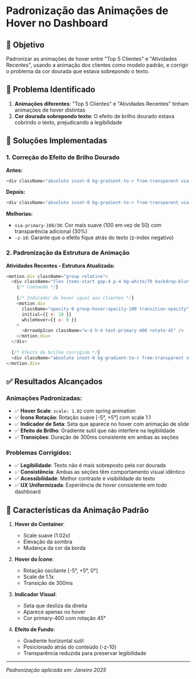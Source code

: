 # Padronização das Animações de Hover no Dashboard

## 🎯 Objetivo
Padronizar as animações de hover entre "Top 5 Clientes" e "Atividades Recentes", usando a animação dos clientes como modelo padrão, e corrigir o problema da cor dourada que estava sobrepondo o texto.

## 🚫 Problema Identificado
1. **Animações diferentes**: "Top 5 Clientes" e "Atividades Recentes" tinham animações de hover distintas
2. **Cor dourada sobrepondo texto**: O efeito de brilho dourado estava cobrindo o texto, prejudicando a legibilidade

## 🔧 Soluções Implementadas

### 1. Correção do Efeito de Brilho Dourado

**Antes:**
```javascript
<div className="absolute inset-0 bg-gradient-to-r from-transparent via-primary-50 to-transparent opacity-0 group-hover:opacity-100 transition-opacity duration-300 rounded-2xl pointer-events-none" />
```

**Depois:**
```javascript
<div className="absolute inset-0 bg-gradient-to-r from-transparent via-primary-100/30 to-transparent opacity-0 group-hover:opacity-100 transition-opacity duration-300 rounded-2xl pointer-events-none -z-10" />
```

**Melhorias:**
- `via-primary-100/30`: Cor mais suave (100 em vez de 50) com transparência adicional (30%)
- `-z-10`: Garante que o efeito fique atrás do texto (z-index negativo)

### 2. Padronização da Estrutura de Animação

**Atividades Recentes - Estrutura Atualizada:**
```javascript
<motion.div className="group relative">
  <div className="flex items-start gap-4 p-4 bg-white/70 backdrop-blur-sm rounded-2xl border border-gray-200/50 hover:border-primary-200 hover:shadow-lg transition-all duration-300 cursor-pointer">
    {/* Conteúdo */}
    
    {/* Indicador de hover igual aos clientes */}
    <motion.div
      className="opacity-0 group-hover:opacity-100 transition-opacity"
      initial={{ x: 10 }}
      whileHover={{ x: 0 }}
    >
      <ArrowUpIcon className="w-4 h-4 text-primary-400 rotate-45" />
    </motion.div>
  </div>
  
  {/* Efeito de brilho corrigido */}
  <div className="absolute inset-0 bg-gradient-to-r from-transparent via-primary-100/30 to-transparent opacity-0 group-hover:opacity-100 transition-opacity duration-300 rounded-2xl pointer-events-none -z-10" />
</motion.div>
```

## ✅ Resultados Alcançados

### Animações Padronizadas:
- ✅ **Hover Scale**: `scale: 1.02` com spring animation
- ✅ **Ícone Rotação**: Rotação suave [-5°, +5°] com scale 1.1
- ✅ **Indicador de Seta**: Seta que aparece no hover com animação de slide
- ✅ **Efeito de Brilho**: Gradiente sutil que não interfere na legibilidade
- ✅ **Transições**: Duração de 300ms consistente em ambas as seções

### Problemas Corrigidos:
- ✅ **Legibilidade**: Texto não é mais sobreposto pela cor dourada
- ✅ **Consistência**: Ambas as seções têm comportamento visual idêntico
- ✅ **Acessibilidade**: Melhor contraste e visibilidade do texto
- ✅ **UX Uniformizada**: Experiência de hover consistente em todo dashboard

## 🎨 Características da Animação Padrão

1. **Hover do Container**: 
   - Scale suave (1.02x)
   - Elevação da sombra
   - Mudança da cor da borda

2. **Hover do Ícone**:
   - Rotação oscilante [-5°, +5°, 0°]
   - Scale de 1.1x
   - Transição de 300ms

3. **Indicador Visual**:
   - Seta que desliza da direita
   - Aparece apenas no hover
   - Cor primary-400 com rotação 45°

4. **Efeito de Fundo**:
   - Gradiente horizontal sutil
   - Posicionado atrás do conteúdo (-z-10)
   - Transparência reduzida para preservar legibilidade

---

*Padronização aplicada em: Janeiro 2025*
